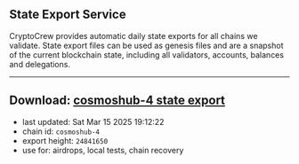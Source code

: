## State Export Service
CryptoCrew provides automatic daily state exports for all chains we validate. State export files can be used as genesis files and are a snapshot of the current blockchain state, including all validators, accounts, balances and delegations.

---
**Download: [cosmoshub-4 state export](https://dl-eu2.ccvalidators.com/SERVICE/cosmoshub/cosmoshub-4_export_24841650.json)**
---

- last updated: Sat Mar 15 2025 19:12:22
- chain id: `cosmoshub-4`
- export height: `24841650`
- use for: airdrops, local tests, chain recovery
